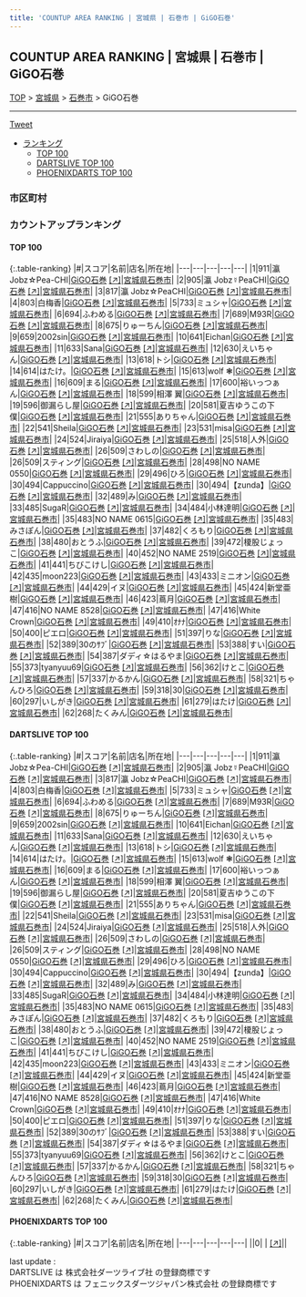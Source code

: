 ```yaml
---
title: 'COUNTUP AREA RANKING | 宮城県 | 石巻市 | GiGO石巻'
---
```

## COUNTUP AREA RANKING | 宮城県 | 石巻市 | GiGO石巻

[TOP](/darts/rank/) > [宮城県](/darts/rank/宮城県/) > [石巻市](/darts/rank/宮城県/石巻市/) > GiGO石巻

___

<a href="https://twitter.com/share?ref_src=twsrc%5Etfw" data-text="COUNTUP AREA RANKING | 宮城県石巻市GiGO石巻" class="twitter-share-button" data-hashtags="DARTSLIVE,PHOENIXDARTS,darts,ダーツ" data-show-count="false">Tweet</a>

* [ランキング](#カウントアップランキング)
    * [TOP 100](#top-100)
    * [DARTSLIVE TOP 100](#dartslive-top-100)
    * [PHOENIXDARTS TOP 100](#phoenixdarts-top-100)

### 市区町村

<ul>

</ul>

### カウントアップランキング

#### TOP 100



{:.table-ranking}
|#|スコア|名前|店名|所在地|
|---|---|---|---|---|
|1|911|<span class="rank-name-dl">瀛 Jobz☆Pea-CHI</span>|<a href="/darts/rank/shops/a579cb6332195a660d9b047a20a7ba1e.html">GiGO石巻</a> <a href="https://search.dartslive.com/jp/shop/a579cb6332195a660d9b047a20a7ba1e">[↗]</a>|<a href="/darts/rank/宮城県/石巻市">宮城県石巻市</a>|
|2|905|<span class="rank-name-dl">瀛 Jobz☿PeaCHI</span>|<a href="/darts/rank/shops/a579cb6332195a660d9b047a20a7ba1e.html">GiGO石巻</a> <a href="https://search.dartslive.com/jp/shop/a579cb6332195a660d9b047a20a7ba1e">[↗]</a>|<a href="/darts/rank/宮城県/石巻市">宮城県石巻市</a>|
|3|817|<span class="rank-name-dl">瀛 Jobz☆PeaCHI</span>|<a href="/darts/rank/shops/a579cb6332195a660d9b047a20a7ba1e.html">GiGO石巻</a> <a href="https://search.dartslive.com/jp/shop/a579cb6332195a660d9b047a20a7ba1e">[↗]</a>|<a href="/darts/rank/宮城県/石巻市">宮城県石巻市</a>|
|4|803|<span class="rank-name-dl">白梅香</span>|<a href="/darts/rank/shops/a579cb6332195a660d9b047a20a7ba1e.html">GiGO石巻</a> <a href="https://search.dartslive.com/jp/shop/a579cb6332195a660d9b047a20a7ba1e">[↗]</a>|<a href="/darts/rank/宮城県/石巻市">宮城県石巻市</a>|
|5|733|<span class="rank-name-dl">ミュシャ</span>|<a href="/darts/rank/shops/a579cb6332195a660d9b047a20a7ba1e.html">GiGO石巻</a> <a href="https://search.dartslive.com/jp/shop/a579cb6332195a660d9b047a20a7ba1e">[↗]</a>|<a href="/darts/rank/宮城県/石巻市">宮城県石巻市</a>|
|6|694|<span class="rank-name-dl">ふわめる</span>|<a href="/darts/rank/shops/a579cb6332195a660d9b047a20a7ba1e.html">GiGO石巻</a> <a href="https://search.dartslive.com/jp/shop/a579cb6332195a660d9b047a20a7ba1e">[↗]</a>|<a href="/darts/rank/宮城県/石巻市">宮城県石巻市</a>|
|7|689|<span class="rank-name-dl">M93R</span>|<a href="/darts/rank/shops/a579cb6332195a660d9b047a20a7ba1e.html">GiGO石巻</a> <a href="https://search.dartslive.com/jp/shop/a579cb6332195a660d9b047a20a7ba1e">[↗]</a>|<a href="/darts/rank/宮城県/石巻市">宮城県石巻市</a>|
|8|675|<span class="rank-name-dl">りゅーちん</span>|<a href="/darts/rank/shops/a579cb6332195a660d9b047a20a7ba1e.html">GiGO石巻</a> <a href="https://search.dartslive.com/jp/shop/a579cb6332195a660d9b047a20a7ba1e">[↗]</a>|<a href="/darts/rank/宮城県/石巻市">宮城県石巻市</a>|
|9|659|<span class="rank-name-dl">2002sin</span>|<a href="/darts/rank/shops/a579cb6332195a660d9b047a20a7ba1e.html">GiGO石巻</a> <a href="https://search.dartslive.com/jp/shop/a579cb6332195a660d9b047a20a7ba1e">[↗]</a>|<a href="/darts/rank/宮城県/石巻市">宮城県石巻市</a>|
|10|641|<span class="rank-name-dl">Eichan</span>|<a href="/darts/rank/shops/a579cb6332195a660d9b047a20a7ba1e.html">GiGO石巻</a> <a href="https://search.dartslive.com/jp/shop/a579cb6332195a660d9b047a20a7ba1e">[↗]</a>|<a href="/darts/rank/宮城県/石巻市">宮城県石巻市</a>|
|11|633|<span class="rank-name-dl">Sana</span>|<a href="/darts/rank/shops/a579cb6332195a660d9b047a20a7ba1e.html">GiGO石巻</a> <a href="https://search.dartslive.com/jp/shop/a579cb6332195a660d9b047a20a7ba1e">[↗]</a>|<a href="/darts/rank/宮城県/石巻市">宮城県石巻市</a>|
|12|630|<span class="rank-name-dl">えいちゃん</span>|<a href="/darts/rank/shops/a579cb6332195a660d9b047a20a7ba1e.html">GiGO石巻</a> <a href="https://search.dartslive.com/jp/shop/a579cb6332195a660d9b047a20a7ba1e">[↗]</a>|<a href="/darts/rank/宮城県/石巻市">宮城県石巻市</a>|
|13|618|<span class="rank-name-dl">トシ</span>|<a href="/darts/rank/shops/a579cb6332195a660d9b047a20a7ba1e.html">GiGO石巻</a> <a href="https://search.dartslive.com/jp/shop/a579cb6332195a660d9b047a20a7ba1e">[↗]</a>|<a href="/darts/rank/宮城県/石巻市">宮城県石巻市</a>|
|14|614|<span class="rank-name-dl">はたけ。</span>|<a href="/darts/rank/shops/a579cb6332195a660d9b047a20a7ba1e.html">GiGO石巻</a> <a href="https://search.dartslive.com/jp/shop/a579cb6332195a660d9b047a20a7ba1e">[↗]</a>|<a href="/darts/rank/宮城県/石巻市">宮城県石巻市</a>|
|15|613|<span class="rank-name-dl">wolf ❃</span>|<a href="/darts/rank/shops/a579cb6332195a660d9b047a20a7ba1e.html">GiGO石巻</a> <a href="https://search.dartslive.com/jp/shop/a579cb6332195a660d9b047a20a7ba1e">[↗]</a>|<a href="/darts/rank/宮城県/石巻市">宮城県石巻市</a>|
|16|609|<span class="rank-name-dl">まる</span>|<a href="/darts/rank/shops/a579cb6332195a660d9b047a20a7ba1e.html">GiGO石巻</a> <a href="https://search.dartslive.com/jp/shop/a579cb6332195a660d9b047a20a7ba1e">[↗]</a>|<a href="/darts/rank/宮城県/石巻市">宮城県石巻市</a>|
|17|600|<span class="rank-name-dl">裕いっつぁん</span>|<a href="/darts/rank/shops/a579cb6332195a660d9b047a20a7ba1e.html">GiGO石巻</a> <a href="https://search.dartslive.com/jp/shop/a579cb6332195a660d9b047a20a7ba1e">[↗]</a>|<a href="/darts/rank/宮城県/石巻市">宮城県石巻市</a>|
|18|599|<span class="rank-name-dl">相澤 翼</span>|<a href="/darts/rank/shops/a579cb6332195a660d9b047a20a7ba1e.html">GiGO石巻</a> <a href="https://search.dartslive.com/jp/shop/a579cb6332195a660d9b047a20a7ba1e">[↗]</a>|<a href="/darts/rank/宮城県/石巻市">宮城県石巻市</a>|
|19|596|<span class="rank-name-dl">御漏らし屋</span>|<a href="/darts/rank/shops/a579cb6332195a660d9b047a20a7ba1e.html">GiGO石巻</a> <a href="https://search.dartslive.com/jp/shop/a579cb6332195a660d9b047a20a7ba1e">[↗]</a>|<a href="/darts/rank/宮城県/石巻市">宮城県石巻市</a>|
|20|581|<span class="rank-name-dl">夏吉ゆうこの下僕</span>|<a href="/darts/rank/shops/a579cb6332195a660d9b047a20a7ba1e.html">GiGO石巻</a> <a href="https://search.dartslive.com/jp/shop/a579cb6332195a660d9b047a20a7ba1e">[↗]</a>|<a href="/darts/rank/宮城県/石巻市">宮城県石巻市</a>|
|21|555|<span class="rank-name-dl">ありちゃん</span>|<a href="/darts/rank/shops/a579cb6332195a660d9b047a20a7ba1e.html">GiGO石巻</a> <a href="https://search.dartslive.com/jp/shop/a579cb6332195a660d9b047a20a7ba1e">[↗]</a>|<a href="/darts/rank/宮城県/石巻市">宮城県石巻市</a>|
|22|541|<span class="rank-name-dl">Sheila</span>|<a href="/darts/rank/shops/a579cb6332195a660d9b047a20a7ba1e.html">GiGO石巻</a> <a href="https://search.dartslive.com/jp/shop/a579cb6332195a660d9b047a20a7ba1e">[↗]</a>|<a href="/darts/rank/宮城県/石巻市">宮城県石巻市</a>|
|23|531|<span class="rank-name-dl">misa</span>|<a href="/darts/rank/shops/a579cb6332195a660d9b047a20a7ba1e.html">GiGO石巻</a> <a href="https://search.dartslive.com/jp/shop/a579cb6332195a660d9b047a20a7ba1e">[↗]</a>|<a href="/darts/rank/宮城県/石巻市">宮城県石巻市</a>|
|24|524|<span class="rank-name-dl">Jiraiya</span>|<a href="/darts/rank/shops/a579cb6332195a660d9b047a20a7ba1e.html">GiGO石巻</a> <a href="https://search.dartslive.com/jp/shop/a579cb6332195a660d9b047a20a7ba1e">[↗]</a>|<a href="/darts/rank/宮城県/石巻市">宮城県石巻市</a>|
|25|518|<span class="rank-name-dl">人外</span>|<a href="/darts/rank/shops/a579cb6332195a660d9b047a20a7ba1e.html">GiGO石巻</a> <a href="https://search.dartslive.com/jp/shop/a579cb6332195a660d9b047a20a7ba1e">[↗]</a>|<a href="/darts/rank/宮城県/石巻市">宮城県石巻市</a>|
|26|509|<span class="rank-name-dl">さわしの</span>|<a href="/darts/rank/shops/a579cb6332195a660d9b047a20a7ba1e.html">GiGO石巻</a> <a href="https://search.dartslive.com/jp/shop/a579cb6332195a660d9b047a20a7ba1e">[↗]</a>|<a href="/darts/rank/宮城県/石巻市">宮城県石巻市</a>|
|26|509|<span class="rank-name-dl">スティング</span>|<a href="/darts/rank/shops/a579cb6332195a660d9b047a20a7ba1e.html">GiGO石巻</a> <a href="https://search.dartslive.com/jp/shop/a579cb6332195a660d9b047a20a7ba1e">[↗]</a>|<a href="/darts/rank/宮城県/石巻市">宮城県石巻市</a>|
|28|498|<span class="rank-name-dl">NO NAME 0550</span>|<a href="/darts/rank/shops/a579cb6332195a660d9b047a20a7ba1e.html">GiGO石巻</a> <a href="https://search.dartslive.com/jp/shop/a579cb6332195a660d9b047a20a7ba1e">[↗]</a>|<a href="/darts/rank/宮城県/石巻市">宮城県石巻市</a>|
|29|496|<span class="rank-name-dl">ひろ</span>|<a href="/darts/rank/shops/a579cb6332195a660d9b047a20a7ba1e.html">GiGO石巻</a> <a href="https://search.dartslive.com/jp/shop/a579cb6332195a660d9b047a20a7ba1e">[↗]</a>|<a href="/darts/rank/宮城県/石巻市">宮城県石巻市</a>|
|30|494|<span class="rank-name-dl">Cappuccino</span>|<a href="/darts/rank/shops/a579cb6332195a660d9b047a20a7ba1e.html">GiGO石巻</a> <a href="https://search.dartslive.com/jp/shop/a579cb6332195a660d9b047a20a7ba1e">[↗]</a>|<a href="/darts/rank/宮城県/石巻市">宮城県石巻市</a>|
|30|494|<span class="rank-name-dl">【zunda】</span>|<a href="/darts/rank/shops/a579cb6332195a660d9b047a20a7ba1e.html">GiGO石巻</a> <a href="https://search.dartslive.com/jp/shop/a579cb6332195a660d9b047a20a7ba1e">[↗]</a>|<a href="/darts/rank/宮城県/石巻市">宮城県石巻市</a>|
|32|489|<span class="rank-name-dl">み</span>|<a href="/darts/rank/shops/a579cb6332195a660d9b047a20a7ba1e.html">GiGO石巻</a> <a href="https://search.dartslive.com/jp/shop/a579cb6332195a660d9b047a20a7ba1e">[↗]</a>|<a href="/darts/rank/宮城県/石巻市">宮城県石巻市</a>|
|33|485|<span class="rank-name-dl">SugaR</span>|<a href="/darts/rank/shops/a579cb6332195a660d9b047a20a7ba1e.html">GiGO石巻</a> <a href="https://search.dartslive.com/jp/shop/a579cb6332195a660d9b047a20a7ba1e">[↗]</a>|<a href="/darts/rank/宮城県/石巻市">宮城県石巻市</a>|
|34|484|<span class="rank-name-dl">小林達明</span>|<a href="/darts/rank/shops/a579cb6332195a660d9b047a20a7ba1e.html">GiGO石巻</a> <a href="https://search.dartslive.com/jp/shop/a579cb6332195a660d9b047a20a7ba1e">[↗]</a>|<a href="/darts/rank/宮城県/石巻市">宮城県石巻市</a>|
|35|483|<span class="rank-name-dl">NO NAME 0615</span>|<a href="/darts/rank/shops/a579cb6332195a660d9b047a20a7ba1e.html">GiGO石巻</a> <a href="https://search.dartslive.com/jp/shop/a579cb6332195a660d9b047a20a7ba1e">[↗]</a>|<a href="/darts/rank/宮城県/石巻市">宮城県石巻市</a>|
|35|483|<span class="rank-name-dl">みさぽん</span>|<a href="/darts/rank/shops/a579cb6332195a660d9b047a20a7ba1e.html">GiGO石巻</a> <a href="https://search.dartslive.com/jp/shop/a579cb6332195a660d9b047a20a7ba1e">[↗]</a>|<a href="/darts/rank/宮城県/石巻市">宮城県石巻市</a>|
|37|482|<span class="rank-name-dl">くろもり</span>|<a href="/darts/rank/shops/a579cb6332195a660d9b047a20a7ba1e.html">GiGO石巻</a> <a href="https://search.dartslive.com/jp/shop/a579cb6332195a660d9b047a20a7ba1e">[↗]</a>|<a href="/darts/rank/宮城県/石巻市">宮城県石巻市</a>|
|38|480|<span class="rank-name-dl">おとうふ</span>|<a href="/darts/rank/shops/a579cb6332195a660d9b047a20a7ba1e.html">GiGO石巻</a> <a href="https://search.dartslive.com/jp/shop/a579cb6332195a660d9b047a20a7ba1e">[↗]</a>|<a href="/darts/rank/宮城県/石巻市">宮城県石巻市</a>|
|39|472|<span class="rank-name-dl">榎股じょっこ</span>|<a href="/darts/rank/shops/a579cb6332195a660d9b047a20a7ba1e.html">GiGO石巻</a> <a href="https://search.dartslive.com/jp/shop/a579cb6332195a660d9b047a20a7ba1e">[↗]</a>|<a href="/darts/rank/宮城県/石巻市">宮城県石巻市</a>|
|40|452|<span class="rank-name-dl">NO NAME 2519</span>|<a href="/darts/rank/shops/a579cb6332195a660d9b047a20a7ba1e.html">GiGO石巻</a> <a href="https://search.dartslive.com/jp/shop/a579cb6332195a660d9b047a20a7ba1e">[↗]</a>|<a href="/darts/rank/宮城県/石巻市">宮城県石巻市</a>|
|41|441|<span class="rank-name-dl">ちびこけし</span>|<a href="/darts/rank/shops/a579cb6332195a660d9b047a20a7ba1e.html">GiGO石巻</a> <a href="https://search.dartslive.com/jp/shop/a579cb6332195a660d9b047a20a7ba1e">[↗]</a>|<a href="/darts/rank/宮城県/石巻市">宮城県石巻市</a>|
|42|435|<span class="rank-name-dl">moon223</span>|<a href="/darts/rank/shops/a579cb6332195a660d9b047a20a7ba1e.html">GiGO石巻</a> <a href="https://search.dartslive.com/jp/shop/a579cb6332195a660d9b047a20a7ba1e">[↗]</a>|<a href="/darts/rank/宮城県/石巻市">宮城県石巻市</a>|
|43|433|<span class="rank-name-dl">ミニオン</span>|<a href="/darts/rank/shops/a579cb6332195a660d9b047a20a7ba1e.html">GiGO石巻</a> <a href="https://search.dartslive.com/jp/shop/a579cb6332195a660d9b047a20a7ba1e">[↗]</a>|<a href="/darts/rank/宮城県/石巻市">宮城県石巻市</a>|
|44|429|<span class="rank-name-dl">イヌ</span>|<a href="/darts/rank/shops/a579cb6332195a660d9b047a20a7ba1e.html">GiGO石巻</a> <a href="https://search.dartslive.com/jp/shop/a579cb6332195a660d9b047a20a7ba1e">[↗]</a>|<a href="/darts/rank/宮城県/石巻市">宮城県石巻市</a>|
|45|424|<span class="rank-name-dl">新堂亜樹</span>|<a href="/darts/rank/shops/a579cb6332195a660d9b047a20a7ba1e.html">GiGO石巻</a> <a href="https://search.dartslive.com/jp/shop/a579cb6332195a660d9b047a20a7ba1e">[↗]</a>|<a href="/darts/rank/宮城県/石巻市">宮城県石巻市</a>|
|46|423|<span class="rank-name-dl">蔦月</span>|<a href="/darts/rank/shops/a579cb6332195a660d9b047a20a7ba1e.html">GiGO石巻</a> <a href="https://search.dartslive.com/jp/shop/a579cb6332195a660d9b047a20a7ba1e">[↗]</a>|<a href="/darts/rank/宮城県/石巻市">宮城県石巻市</a>|
|47|416|<span class="rank-name-dl">NO NAME 8528</span>|<a href="/darts/rank/shops/a579cb6332195a660d9b047a20a7ba1e.html">GiGO石巻</a> <a href="https://search.dartslive.com/jp/shop/a579cb6332195a660d9b047a20a7ba1e">[↗]</a>|<a href="/darts/rank/宮城県/石巻市">宮城県石巻市</a>|
|47|416|<span class="rank-name-dl">White Crown</span>|<a href="/darts/rank/shops/a579cb6332195a660d9b047a20a7ba1e.html">GiGO石巻</a> <a href="https://search.dartslive.com/jp/shop/a579cb6332195a660d9b047a20a7ba1e">[↗]</a>|<a href="/darts/rank/宮城県/石巻市">宮城県石巻市</a>|
|49|410|<span class="rank-name-dl">ｵﾅﾅ</span>|<a href="/darts/rank/shops/a579cb6332195a660d9b047a20a7ba1e.html">GiGO石巻</a> <a href="https://search.dartslive.com/jp/shop/a579cb6332195a660d9b047a20a7ba1e">[↗]</a>|<a href="/darts/rank/宮城県/石巻市">宮城県石巻市</a>|
|50|400|<span class="rank-name-dl">ピエロ</span>|<a href="/darts/rank/shops/a579cb6332195a660d9b047a20a7ba1e.html">GiGO石巻</a> <a href="https://search.dartslive.com/jp/shop/a579cb6332195a660d9b047a20a7ba1e">[↗]</a>|<a href="/darts/rank/宮城県/石巻市">宮城県石巻市</a>|
|51|397|<span class="rank-name-dl">りな</span>|<a href="/darts/rank/shops/a579cb6332195a660d9b047a20a7ba1e.html">GiGO石巻</a> <a href="https://search.dartslive.com/jp/shop/a579cb6332195a660d9b047a20a7ba1e">[↗]</a>|<a href="/darts/rank/宮城県/石巻市">宮城県石巻市</a>|
|52|389|<span class="rank-name-dl">30のｻﾌﾞ</span>|<a href="/darts/rank/shops/a579cb6332195a660d9b047a20a7ba1e.html">GiGO石巻</a> <a href="https://search.dartslive.com/jp/shop/a579cb6332195a660d9b047a20a7ba1e">[↗]</a>|<a href="/darts/rank/宮城県/石巻市">宮城県石巻市</a>|
|53|388|<span class="rank-name-dl">すい</span>|<a href="/darts/rank/shops/a579cb6332195a660d9b047a20a7ba1e.html">GiGO石巻</a> <a href="https://search.dartslive.com/jp/shop/a579cb6332195a660d9b047a20a7ba1e">[↗]</a>|<a href="/darts/rank/宮城県/石巻市">宮城県石巻市</a>|
|54|387|<span class="rank-name-dl">ダディ☆はるやま</span>|<a href="/darts/rank/shops/a579cb6332195a660d9b047a20a7ba1e.html">GiGO石巻</a> <a href="https://search.dartslive.com/jp/shop/a579cb6332195a660d9b047a20a7ba1e">[↗]</a>|<a href="/darts/rank/宮城県/石巻市">宮城県石巻市</a>|
|55|373|<span class="rank-name-dl">tyanyuu69</span>|<a href="/darts/rank/shops/a579cb6332195a660d9b047a20a7ba1e.html">GiGO石巻</a> <a href="https://search.dartslive.com/jp/shop/a579cb6332195a660d9b047a20a7ba1e">[↗]</a>|<a href="/darts/rank/宮城県/石巻市">宮城県石巻市</a>|
|56|362|<span class="rank-name-dl">けとこ</span>|<a href="/darts/rank/shops/a579cb6332195a660d9b047a20a7ba1e.html">GiGO石巻</a> <a href="https://search.dartslive.com/jp/shop/a579cb6332195a660d9b047a20a7ba1e">[↗]</a>|<a href="/darts/rank/宮城県/石巻市">宮城県石巻市</a>|
|57|337|<span class="rank-name-dl">かるかん</span>|<a href="/darts/rank/shops/a579cb6332195a660d9b047a20a7ba1e.html">GiGO石巻</a> <a href="https://search.dartslive.com/jp/shop/a579cb6332195a660d9b047a20a7ba1e">[↗]</a>|<a href="/darts/rank/宮城県/石巻市">宮城県石巻市</a>|
|58|321|<span class="rank-name-dl">ちゃんひろ</span>|<a href="/darts/rank/shops/a579cb6332195a660d9b047a20a7ba1e.html">GiGO石巻</a> <a href="https://search.dartslive.com/jp/shop/a579cb6332195a660d9b047a20a7ba1e">[↗]</a>|<a href="/darts/rank/宮城県/石巻市">宮城県石巻市</a>|
|59|318|<span class="rank-name-dl">30</span>|<a href="/darts/rank/shops/a579cb6332195a660d9b047a20a7ba1e.html">GiGO石巻</a> <a href="https://search.dartslive.com/jp/shop/a579cb6332195a660d9b047a20a7ba1e">[↗]</a>|<a href="/darts/rank/宮城県/石巻市">宮城県石巻市</a>|
|60|297|<span class="rank-name-dl">いしがき</span>|<a href="/darts/rank/shops/a579cb6332195a660d9b047a20a7ba1e.html">GiGO石巻</a> <a href="https://search.dartslive.com/jp/shop/a579cb6332195a660d9b047a20a7ba1e">[↗]</a>|<a href="/darts/rank/宮城県/石巻市">宮城県石巻市</a>|
|61|279|<span class="rank-name-dl">はたけ</span>|<a href="/darts/rank/shops/a579cb6332195a660d9b047a20a7ba1e.html">GiGO石巻</a> <a href="https://search.dartslive.com/jp/shop/a579cb6332195a660d9b047a20a7ba1e">[↗]</a>|<a href="/darts/rank/宮城県/石巻市">宮城県石巻市</a>|
|62|268|<span class="rank-name-dl">たくみん</span>|<a href="/darts/rank/shops/a579cb6332195a660d9b047a20a7ba1e.html">GiGO石巻</a> <a href="https://search.dartslive.com/jp/shop/a579cb6332195a660d9b047a20a7ba1e">[↗]</a>|<a href="/darts/rank/宮城県/石巻市">宮城県石巻市</a>|


#### DARTSLIVE TOP 100



{:.table-ranking}
|#|スコア|名前|店名|所在地|
|---|---|---|---|---|
|1|911|<span class="rank-name-dl">瀛 Jobz☆Pea-CHI</span>|<a href="/darts/rank/shops/a579cb6332195a660d9b047a20a7ba1e.html">GiGO石巻</a> <a href="https://search.dartslive.com/jp/shop/a579cb6332195a660d9b047a20a7ba1e">[↗]</a>|<a href="/darts/rank/宮城県/石巻市">宮城県石巻市</a>|
|2|905|<span class="rank-name-dl">瀛 Jobz☿PeaCHI</span>|<a href="/darts/rank/shops/a579cb6332195a660d9b047a20a7ba1e.html">GiGO石巻</a> <a href="https://search.dartslive.com/jp/shop/a579cb6332195a660d9b047a20a7ba1e">[↗]</a>|<a href="/darts/rank/宮城県/石巻市">宮城県石巻市</a>|
|3|817|<span class="rank-name-dl">瀛 Jobz☆PeaCHI</span>|<a href="/darts/rank/shops/a579cb6332195a660d9b047a20a7ba1e.html">GiGO石巻</a> <a href="https://search.dartslive.com/jp/shop/a579cb6332195a660d9b047a20a7ba1e">[↗]</a>|<a href="/darts/rank/宮城県/石巻市">宮城県石巻市</a>|
|4|803|<span class="rank-name-dl">白梅香</span>|<a href="/darts/rank/shops/a579cb6332195a660d9b047a20a7ba1e.html">GiGO石巻</a> <a href="https://search.dartslive.com/jp/shop/a579cb6332195a660d9b047a20a7ba1e">[↗]</a>|<a href="/darts/rank/宮城県/石巻市">宮城県石巻市</a>|
|5|733|<span class="rank-name-dl">ミュシャ</span>|<a href="/darts/rank/shops/a579cb6332195a660d9b047a20a7ba1e.html">GiGO石巻</a> <a href="https://search.dartslive.com/jp/shop/a579cb6332195a660d9b047a20a7ba1e">[↗]</a>|<a href="/darts/rank/宮城県/石巻市">宮城県石巻市</a>|
|6|694|<span class="rank-name-dl">ふわめる</span>|<a href="/darts/rank/shops/a579cb6332195a660d9b047a20a7ba1e.html">GiGO石巻</a> <a href="https://search.dartslive.com/jp/shop/a579cb6332195a660d9b047a20a7ba1e">[↗]</a>|<a href="/darts/rank/宮城県/石巻市">宮城県石巻市</a>|
|7|689|<span class="rank-name-dl">M93R</span>|<a href="/darts/rank/shops/a579cb6332195a660d9b047a20a7ba1e.html">GiGO石巻</a> <a href="https://search.dartslive.com/jp/shop/a579cb6332195a660d9b047a20a7ba1e">[↗]</a>|<a href="/darts/rank/宮城県/石巻市">宮城県石巻市</a>|
|8|675|<span class="rank-name-dl">りゅーちん</span>|<a href="/darts/rank/shops/a579cb6332195a660d9b047a20a7ba1e.html">GiGO石巻</a> <a href="https://search.dartslive.com/jp/shop/a579cb6332195a660d9b047a20a7ba1e">[↗]</a>|<a href="/darts/rank/宮城県/石巻市">宮城県石巻市</a>|
|9|659|<span class="rank-name-dl">2002sin</span>|<a href="/darts/rank/shops/a579cb6332195a660d9b047a20a7ba1e.html">GiGO石巻</a> <a href="https://search.dartslive.com/jp/shop/a579cb6332195a660d9b047a20a7ba1e">[↗]</a>|<a href="/darts/rank/宮城県/石巻市">宮城県石巻市</a>|
|10|641|<span class="rank-name-dl">Eichan</span>|<a href="/darts/rank/shops/a579cb6332195a660d9b047a20a7ba1e.html">GiGO石巻</a> <a href="https://search.dartslive.com/jp/shop/a579cb6332195a660d9b047a20a7ba1e">[↗]</a>|<a href="/darts/rank/宮城県/石巻市">宮城県石巻市</a>|
|11|633|<span class="rank-name-dl">Sana</span>|<a href="/darts/rank/shops/a579cb6332195a660d9b047a20a7ba1e.html">GiGO石巻</a> <a href="https://search.dartslive.com/jp/shop/a579cb6332195a660d9b047a20a7ba1e">[↗]</a>|<a href="/darts/rank/宮城県/石巻市">宮城県石巻市</a>|
|12|630|<span class="rank-name-dl">えいちゃん</span>|<a href="/darts/rank/shops/a579cb6332195a660d9b047a20a7ba1e.html">GiGO石巻</a> <a href="https://search.dartslive.com/jp/shop/a579cb6332195a660d9b047a20a7ba1e">[↗]</a>|<a href="/darts/rank/宮城県/石巻市">宮城県石巻市</a>|
|13|618|<span class="rank-name-dl">トシ</span>|<a href="/darts/rank/shops/a579cb6332195a660d9b047a20a7ba1e.html">GiGO石巻</a> <a href="https://search.dartslive.com/jp/shop/a579cb6332195a660d9b047a20a7ba1e">[↗]</a>|<a href="/darts/rank/宮城県/石巻市">宮城県石巻市</a>|
|14|614|<span class="rank-name-dl">はたけ。</span>|<a href="/darts/rank/shops/a579cb6332195a660d9b047a20a7ba1e.html">GiGO石巻</a> <a href="https://search.dartslive.com/jp/shop/a579cb6332195a660d9b047a20a7ba1e">[↗]</a>|<a href="/darts/rank/宮城県/石巻市">宮城県石巻市</a>|
|15|613|<span class="rank-name-dl">wolf ❃</span>|<a href="/darts/rank/shops/a579cb6332195a660d9b047a20a7ba1e.html">GiGO石巻</a> <a href="https://search.dartslive.com/jp/shop/a579cb6332195a660d9b047a20a7ba1e">[↗]</a>|<a href="/darts/rank/宮城県/石巻市">宮城県石巻市</a>|
|16|609|<span class="rank-name-dl">まる</span>|<a href="/darts/rank/shops/a579cb6332195a660d9b047a20a7ba1e.html">GiGO石巻</a> <a href="https://search.dartslive.com/jp/shop/a579cb6332195a660d9b047a20a7ba1e">[↗]</a>|<a href="/darts/rank/宮城県/石巻市">宮城県石巻市</a>|
|17|600|<span class="rank-name-dl">裕いっつぁん</span>|<a href="/darts/rank/shops/a579cb6332195a660d9b047a20a7ba1e.html">GiGO石巻</a> <a href="https://search.dartslive.com/jp/shop/a579cb6332195a660d9b047a20a7ba1e">[↗]</a>|<a href="/darts/rank/宮城県/石巻市">宮城県石巻市</a>|
|18|599|<span class="rank-name-dl">相澤 翼</span>|<a href="/darts/rank/shops/a579cb6332195a660d9b047a20a7ba1e.html">GiGO石巻</a> <a href="https://search.dartslive.com/jp/shop/a579cb6332195a660d9b047a20a7ba1e">[↗]</a>|<a href="/darts/rank/宮城県/石巻市">宮城県石巻市</a>|
|19|596|<span class="rank-name-dl">御漏らし屋</span>|<a href="/darts/rank/shops/a579cb6332195a660d9b047a20a7ba1e.html">GiGO石巻</a> <a href="https://search.dartslive.com/jp/shop/a579cb6332195a660d9b047a20a7ba1e">[↗]</a>|<a href="/darts/rank/宮城県/石巻市">宮城県石巻市</a>|
|20|581|<span class="rank-name-dl">夏吉ゆうこの下僕</span>|<a href="/darts/rank/shops/a579cb6332195a660d9b047a20a7ba1e.html">GiGO石巻</a> <a href="https://search.dartslive.com/jp/shop/a579cb6332195a660d9b047a20a7ba1e">[↗]</a>|<a href="/darts/rank/宮城県/石巻市">宮城県石巻市</a>|
|21|555|<span class="rank-name-dl">ありちゃん</span>|<a href="/darts/rank/shops/a579cb6332195a660d9b047a20a7ba1e.html">GiGO石巻</a> <a href="https://search.dartslive.com/jp/shop/a579cb6332195a660d9b047a20a7ba1e">[↗]</a>|<a href="/darts/rank/宮城県/石巻市">宮城県石巻市</a>|
|22|541|<span class="rank-name-dl">Sheila</span>|<a href="/darts/rank/shops/a579cb6332195a660d9b047a20a7ba1e.html">GiGO石巻</a> <a href="https://search.dartslive.com/jp/shop/a579cb6332195a660d9b047a20a7ba1e">[↗]</a>|<a href="/darts/rank/宮城県/石巻市">宮城県石巻市</a>|
|23|531|<span class="rank-name-dl">misa</span>|<a href="/darts/rank/shops/a579cb6332195a660d9b047a20a7ba1e.html">GiGO石巻</a> <a href="https://search.dartslive.com/jp/shop/a579cb6332195a660d9b047a20a7ba1e">[↗]</a>|<a href="/darts/rank/宮城県/石巻市">宮城県石巻市</a>|
|24|524|<span class="rank-name-dl">Jiraiya</span>|<a href="/darts/rank/shops/a579cb6332195a660d9b047a20a7ba1e.html">GiGO石巻</a> <a href="https://search.dartslive.com/jp/shop/a579cb6332195a660d9b047a20a7ba1e">[↗]</a>|<a href="/darts/rank/宮城県/石巻市">宮城県石巻市</a>|
|25|518|<span class="rank-name-dl">人外</span>|<a href="/darts/rank/shops/a579cb6332195a660d9b047a20a7ba1e.html">GiGO石巻</a> <a href="https://search.dartslive.com/jp/shop/a579cb6332195a660d9b047a20a7ba1e">[↗]</a>|<a href="/darts/rank/宮城県/石巻市">宮城県石巻市</a>|
|26|509|<span class="rank-name-dl">さわしの</span>|<a href="/darts/rank/shops/a579cb6332195a660d9b047a20a7ba1e.html">GiGO石巻</a> <a href="https://search.dartslive.com/jp/shop/a579cb6332195a660d9b047a20a7ba1e">[↗]</a>|<a href="/darts/rank/宮城県/石巻市">宮城県石巻市</a>|
|26|509|<span class="rank-name-dl">スティング</span>|<a href="/darts/rank/shops/a579cb6332195a660d9b047a20a7ba1e.html">GiGO石巻</a> <a href="https://search.dartslive.com/jp/shop/a579cb6332195a660d9b047a20a7ba1e">[↗]</a>|<a href="/darts/rank/宮城県/石巻市">宮城県石巻市</a>|
|28|498|<span class="rank-name-dl">NO NAME 0550</span>|<a href="/darts/rank/shops/a579cb6332195a660d9b047a20a7ba1e.html">GiGO石巻</a> <a href="https://search.dartslive.com/jp/shop/a579cb6332195a660d9b047a20a7ba1e">[↗]</a>|<a href="/darts/rank/宮城県/石巻市">宮城県石巻市</a>|
|29|496|<span class="rank-name-dl">ひろ</span>|<a href="/darts/rank/shops/a579cb6332195a660d9b047a20a7ba1e.html">GiGO石巻</a> <a href="https://search.dartslive.com/jp/shop/a579cb6332195a660d9b047a20a7ba1e">[↗]</a>|<a href="/darts/rank/宮城県/石巻市">宮城県石巻市</a>|
|30|494|<span class="rank-name-dl">Cappuccino</span>|<a href="/darts/rank/shops/a579cb6332195a660d9b047a20a7ba1e.html">GiGO石巻</a> <a href="https://search.dartslive.com/jp/shop/a579cb6332195a660d9b047a20a7ba1e">[↗]</a>|<a href="/darts/rank/宮城県/石巻市">宮城県石巻市</a>|
|30|494|<span class="rank-name-dl">【zunda】</span>|<a href="/darts/rank/shops/a579cb6332195a660d9b047a20a7ba1e.html">GiGO石巻</a> <a href="https://search.dartslive.com/jp/shop/a579cb6332195a660d9b047a20a7ba1e">[↗]</a>|<a href="/darts/rank/宮城県/石巻市">宮城県石巻市</a>|
|32|489|<span class="rank-name-dl">み</span>|<a href="/darts/rank/shops/a579cb6332195a660d9b047a20a7ba1e.html">GiGO石巻</a> <a href="https://search.dartslive.com/jp/shop/a579cb6332195a660d9b047a20a7ba1e">[↗]</a>|<a href="/darts/rank/宮城県/石巻市">宮城県石巻市</a>|
|33|485|<span class="rank-name-dl">SugaR</span>|<a href="/darts/rank/shops/a579cb6332195a660d9b047a20a7ba1e.html">GiGO石巻</a> <a href="https://search.dartslive.com/jp/shop/a579cb6332195a660d9b047a20a7ba1e">[↗]</a>|<a href="/darts/rank/宮城県/石巻市">宮城県石巻市</a>|
|34|484|<span class="rank-name-dl">小林達明</span>|<a href="/darts/rank/shops/a579cb6332195a660d9b047a20a7ba1e.html">GiGO石巻</a> <a href="https://search.dartslive.com/jp/shop/a579cb6332195a660d9b047a20a7ba1e">[↗]</a>|<a href="/darts/rank/宮城県/石巻市">宮城県石巻市</a>|
|35|483|<span class="rank-name-dl">NO NAME 0615</span>|<a href="/darts/rank/shops/a579cb6332195a660d9b047a20a7ba1e.html">GiGO石巻</a> <a href="https://search.dartslive.com/jp/shop/a579cb6332195a660d9b047a20a7ba1e">[↗]</a>|<a href="/darts/rank/宮城県/石巻市">宮城県石巻市</a>|
|35|483|<span class="rank-name-dl">みさぽん</span>|<a href="/darts/rank/shops/a579cb6332195a660d9b047a20a7ba1e.html">GiGO石巻</a> <a href="https://search.dartslive.com/jp/shop/a579cb6332195a660d9b047a20a7ba1e">[↗]</a>|<a href="/darts/rank/宮城県/石巻市">宮城県石巻市</a>|
|37|482|<span class="rank-name-dl">くろもり</span>|<a href="/darts/rank/shops/a579cb6332195a660d9b047a20a7ba1e.html">GiGO石巻</a> <a href="https://search.dartslive.com/jp/shop/a579cb6332195a660d9b047a20a7ba1e">[↗]</a>|<a href="/darts/rank/宮城県/石巻市">宮城県石巻市</a>|
|38|480|<span class="rank-name-dl">おとうふ</span>|<a href="/darts/rank/shops/a579cb6332195a660d9b047a20a7ba1e.html">GiGO石巻</a> <a href="https://search.dartslive.com/jp/shop/a579cb6332195a660d9b047a20a7ba1e">[↗]</a>|<a href="/darts/rank/宮城県/石巻市">宮城県石巻市</a>|
|39|472|<span class="rank-name-dl">榎股じょっこ</span>|<a href="/darts/rank/shops/a579cb6332195a660d9b047a20a7ba1e.html">GiGO石巻</a> <a href="https://search.dartslive.com/jp/shop/a579cb6332195a660d9b047a20a7ba1e">[↗]</a>|<a href="/darts/rank/宮城県/石巻市">宮城県石巻市</a>|
|40|452|<span class="rank-name-dl">NO NAME 2519</span>|<a href="/darts/rank/shops/a579cb6332195a660d9b047a20a7ba1e.html">GiGO石巻</a> <a href="https://search.dartslive.com/jp/shop/a579cb6332195a660d9b047a20a7ba1e">[↗]</a>|<a href="/darts/rank/宮城県/石巻市">宮城県石巻市</a>|
|41|441|<span class="rank-name-dl">ちびこけし</span>|<a href="/darts/rank/shops/a579cb6332195a660d9b047a20a7ba1e.html">GiGO石巻</a> <a href="https://search.dartslive.com/jp/shop/a579cb6332195a660d9b047a20a7ba1e">[↗]</a>|<a href="/darts/rank/宮城県/石巻市">宮城県石巻市</a>|
|42|435|<span class="rank-name-dl">moon223</span>|<a href="/darts/rank/shops/a579cb6332195a660d9b047a20a7ba1e.html">GiGO石巻</a> <a href="https://search.dartslive.com/jp/shop/a579cb6332195a660d9b047a20a7ba1e">[↗]</a>|<a href="/darts/rank/宮城県/石巻市">宮城県石巻市</a>|
|43|433|<span class="rank-name-dl">ミニオン</span>|<a href="/darts/rank/shops/a579cb6332195a660d9b047a20a7ba1e.html">GiGO石巻</a> <a href="https://search.dartslive.com/jp/shop/a579cb6332195a660d9b047a20a7ba1e">[↗]</a>|<a href="/darts/rank/宮城県/石巻市">宮城県石巻市</a>|
|44|429|<span class="rank-name-dl">イヌ</span>|<a href="/darts/rank/shops/a579cb6332195a660d9b047a20a7ba1e.html">GiGO石巻</a> <a href="https://search.dartslive.com/jp/shop/a579cb6332195a660d9b047a20a7ba1e">[↗]</a>|<a href="/darts/rank/宮城県/石巻市">宮城県石巻市</a>|
|45|424|<span class="rank-name-dl">新堂亜樹</span>|<a href="/darts/rank/shops/a579cb6332195a660d9b047a20a7ba1e.html">GiGO石巻</a> <a href="https://search.dartslive.com/jp/shop/a579cb6332195a660d9b047a20a7ba1e">[↗]</a>|<a href="/darts/rank/宮城県/石巻市">宮城県石巻市</a>|
|46|423|<span class="rank-name-dl">蔦月</span>|<a href="/darts/rank/shops/a579cb6332195a660d9b047a20a7ba1e.html">GiGO石巻</a> <a href="https://search.dartslive.com/jp/shop/a579cb6332195a660d9b047a20a7ba1e">[↗]</a>|<a href="/darts/rank/宮城県/石巻市">宮城県石巻市</a>|
|47|416|<span class="rank-name-dl">NO NAME 8528</span>|<a href="/darts/rank/shops/a579cb6332195a660d9b047a20a7ba1e.html">GiGO石巻</a> <a href="https://search.dartslive.com/jp/shop/a579cb6332195a660d9b047a20a7ba1e">[↗]</a>|<a href="/darts/rank/宮城県/石巻市">宮城県石巻市</a>|
|47|416|<span class="rank-name-dl">White Crown</span>|<a href="/darts/rank/shops/a579cb6332195a660d9b047a20a7ba1e.html">GiGO石巻</a> <a href="https://search.dartslive.com/jp/shop/a579cb6332195a660d9b047a20a7ba1e">[↗]</a>|<a href="/darts/rank/宮城県/石巻市">宮城県石巻市</a>|
|49|410|<span class="rank-name-dl">ｵﾅﾅ</span>|<a href="/darts/rank/shops/a579cb6332195a660d9b047a20a7ba1e.html">GiGO石巻</a> <a href="https://search.dartslive.com/jp/shop/a579cb6332195a660d9b047a20a7ba1e">[↗]</a>|<a href="/darts/rank/宮城県/石巻市">宮城県石巻市</a>|
|50|400|<span class="rank-name-dl">ピエロ</span>|<a href="/darts/rank/shops/a579cb6332195a660d9b047a20a7ba1e.html">GiGO石巻</a> <a href="https://search.dartslive.com/jp/shop/a579cb6332195a660d9b047a20a7ba1e">[↗]</a>|<a href="/darts/rank/宮城県/石巻市">宮城県石巻市</a>|
|51|397|<span class="rank-name-dl">りな</span>|<a href="/darts/rank/shops/a579cb6332195a660d9b047a20a7ba1e.html">GiGO石巻</a> <a href="https://search.dartslive.com/jp/shop/a579cb6332195a660d9b047a20a7ba1e">[↗]</a>|<a href="/darts/rank/宮城県/石巻市">宮城県石巻市</a>|
|52|389|<span class="rank-name-dl">30のｻﾌﾞ</span>|<a href="/darts/rank/shops/a579cb6332195a660d9b047a20a7ba1e.html">GiGO石巻</a> <a href="https://search.dartslive.com/jp/shop/a579cb6332195a660d9b047a20a7ba1e">[↗]</a>|<a href="/darts/rank/宮城県/石巻市">宮城県石巻市</a>|
|53|388|<span class="rank-name-dl">すい</span>|<a href="/darts/rank/shops/a579cb6332195a660d9b047a20a7ba1e.html">GiGO石巻</a> <a href="https://search.dartslive.com/jp/shop/a579cb6332195a660d9b047a20a7ba1e">[↗]</a>|<a href="/darts/rank/宮城県/石巻市">宮城県石巻市</a>|
|54|387|<span class="rank-name-dl">ダディ☆はるやま</span>|<a href="/darts/rank/shops/a579cb6332195a660d9b047a20a7ba1e.html">GiGO石巻</a> <a href="https://search.dartslive.com/jp/shop/a579cb6332195a660d9b047a20a7ba1e">[↗]</a>|<a href="/darts/rank/宮城県/石巻市">宮城県石巻市</a>|
|55|373|<span class="rank-name-dl">tyanyuu69</span>|<a href="/darts/rank/shops/a579cb6332195a660d9b047a20a7ba1e.html">GiGO石巻</a> <a href="https://search.dartslive.com/jp/shop/a579cb6332195a660d9b047a20a7ba1e">[↗]</a>|<a href="/darts/rank/宮城県/石巻市">宮城県石巻市</a>|
|56|362|<span class="rank-name-dl">けとこ</span>|<a href="/darts/rank/shops/a579cb6332195a660d9b047a20a7ba1e.html">GiGO石巻</a> <a href="https://search.dartslive.com/jp/shop/a579cb6332195a660d9b047a20a7ba1e">[↗]</a>|<a href="/darts/rank/宮城県/石巻市">宮城県石巻市</a>|
|57|337|<span class="rank-name-dl">かるかん</span>|<a href="/darts/rank/shops/a579cb6332195a660d9b047a20a7ba1e.html">GiGO石巻</a> <a href="https://search.dartslive.com/jp/shop/a579cb6332195a660d9b047a20a7ba1e">[↗]</a>|<a href="/darts/rank/宮城県/石巻市">宮城県石巻市</a>|
|58|321|<span class="rank-name-dl">ちゃんひろ</span>|<a href="/darts/rank/shops/a579cb6332195a660d9b047a20a7ba1e.html">GiGO石巻</a> <a href="https://search.dartslive.com/jp/shop/a579cb6332195a660d9b047a20a7ba1e">[↗]</a>|<a href="/darts/rank/宮城県/石巻市">宮城県石巻市</a>|
|59|318|<span class="rank-name-dl">30</span>|<a href="/darts/rank/shops/a579cb6332195a660d9b047a20a7ba1e.html">GiGO石巻</a> <a href="https://search.dartslive.com/jp/shop/a579cb6332195a660d9b047a20a7ba1e">[↗]</a>|<a href="/darts/rank/宮城県/石巻市">宮城県石巻市</a>|
|60|297|<span class="rank-name-dl">いしがき</span>|<a href="/darts/rank/shops/a579cb6332195a660d9b047a20a7ba1e.html">GiGO石巻</a> <a href="https://search.dartslive.com/jp/shop/a579cb6332195a660d9b047a20a7ba1e">[↗]</a>|<a href="/darts/rank/宮城県/石巻市">宮城県石巻市</a>|
|61|279|<span class="rank-name-dl">はたけ</span>|<a href="/darts/rank/shops/a579cb6332195a660d9b047a20a7ba1e.html">GiGO石巻</a> <a href="https://search.dartslive.com/jp/shop/a579cb6332195a660d9b047a20a7ba1e">[↗]</a>|<a href="/darts/rank/宮城県/石巻市">宮城県石巻市</a>|
|62|268|<span class="rank-name-dl">たくみん</span>|<a href="/darts/rank/shops/a579cb6332195a660d9b047a20a7ba1e.html">GiGO石巻</a> <a href="https://search.dartslive.com/jp/shop/a579cb6332195a660d9b047a20a7ba1e">[↗]</a>|<a href="/darts/rank/宮城県/石巻市">宮城県石巻市</a>|


#### PHOENIXDARTS TOP 100



{:.table-ranking}
|#|スコア|名前|店名|所在地|
|---|---|---|---|---|
||0|<span class="rank-name-dl"> </span>|<a href="/darts/rank/shops/.html"></a> <a href="">[↗]</a>|<a href="/darts/rank//"></a>|


<div class="footer border-top border-gray-light mt-5 pt-3 text-right text-gray">
    last update : <span style="font-weight: italic" id="foot_last_modified"></span><br />
    DARTSLIVE は 株式会社ダーツライブ社 の登録商標です<br />
    PHOENIXDARTS は フェニックスダーツジャパン株式会社 の登録商標です<br />
</div>

<script src="https://cdnjs.cloudflare.com/ajax/libs/jquery.tablesorter/2.31.3/js/jquery.tablesorter.min.js" integrity="sha512-qzgd5cYSZcosqpzpn7zF2ZId8f/8CHmFKZ8j7mU4OUXTNRd5g+ZHBPsgKEwoqxCtdQvExE5LprwwPAgoicguNg==" crossorigin="anonymous" referrerpolicy="no-referrer"></script>
<link rel="stylesheet" href="https://cdnjs.cloudflare.com/ajax/libs/jquery.tablesorter/2.31.3/css/theme.default.min.css" integrity="sha512-wghhOJkjQX0Lh3NSWvNKeZ0ZpNn+SPVXX1Qyc9OCaogADktxrBiBdKGDoqVUOyhStvMBmJQ8ZdMHiR3wuEq8+w==" crossorigin="anonymous" referrerpolicy="no-referrer" />
<script>
$(function() {
    $(".table-ranking").tablesorter({sortList:[[0, 0]]});
    $("#foot_last_modified").text(formatDate(new Date(document.lastModified), 'yyyy-MM-dd HH:mm:ss'));
});
</script>

<script async src="https://platform.twitter.com/widgets.js" charset="utf-8"></script>